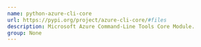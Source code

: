 ```yaml
---
name: python-azure-cli-core
url: https://pypi.org/project/azure-cli-core/#files
description: Microsoft Azure Command-Line Tools Core Module.
group: None
---
```

